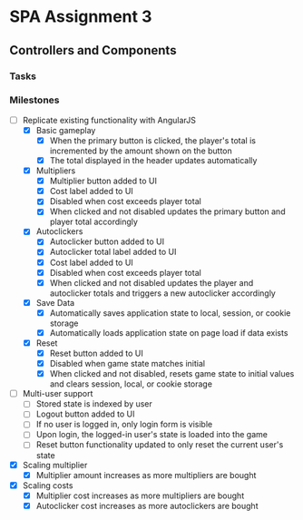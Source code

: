 SPA Assignment 3
===

Controllers and Components
---


### Tasks


### Milestones
- [ ] Replicate existing functionality with AngularJS
  - [x] Basic gameplay
    - [x] When the primary button is clicked, the player's total is incremented by the amount shown on the button
    - [x] The total displayed in the header updates automatically
  - [x] Multipliers
    - [x] Multiplier button added to UI
    - [x] Cost label added to UI
    - [x] Disabled when cost exceeds player total
    - [x] When clicked and not disabled updates the primary button and player total accordingly
  - [x] Autoclickers
    - [x] Autoclicker button added to UI
    - [x] Autoclicker total label added to UI
    - [x] Cost label added to UI
    - [x] Disabled when cost exceeds player total
    - [x] When clicked and not disabled updates the player and autoclicker totals and triggers a new autoclicker accordingly
  - [x] Save Data
    - [x] Automatically saves application state to local, session, or cookie storage
    - [x] Automatically loads application state on page load if data exists
  - [x] Reset
    - [x] Reset button added to UI
    - [x] Disabled when game state matches initial
    - [x] When clicked and not disabled, resets game state to initial values and clears session, local, or cookie storage
- [ ] Multi-user support
  - [ ] Stored state is indexed by user
  - [ ] Logout button added to UI
  - [ ] If no user is logged in, only login form is visible
  - [ ] Upon login, the logged-in user's state is loaded into the game
  - [ ] Reset button functionality updated to only reset the current user's state
- [x] Scaling multiplier
  - [x] Multiplier amount increases as more multipliers are bought
- [x] Scaling costs
  - [x] Multiplier cost increases as more multipliers are bought
  - [x] Autoclicker cost increases as more autoclickers are bought
